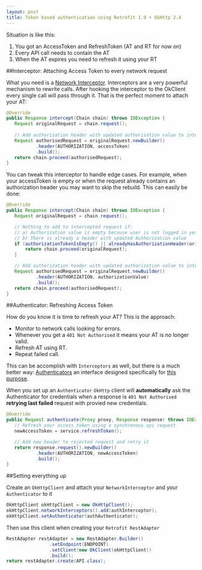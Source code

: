 ```yaml
---
layout: post
title: Token based authentication using Retrofit 1.9 + OkHttp 2.4
---
```


Situation is like this: 

  1. You got an AccessToken and RefreshToken (AT and RT for now on)
  2. Every API call needs to contain the AT 
  3. When the AT expires you need to refresh it using your RT
  

##Interceptor: Attaching Access Token to every network request

What you need is a [Network Interceptor][ref1].
Interceptors are a very powerful mechanism to rewrite calls. After hooking the interceptor to the OkClient every single call will pass through it. That is the perfect moment to attach your AT:

```java
@Override
public Response intercept(Chain chain) throws IOException {
   Request originalRequest = chain.request();
 
   // Add authorization header with updated authorization value to intercepted request
   Request authorisedRequest = originalRequest.newBuilder()
           .header(AUTHORIZATION, accessToken)
           .build();
   return chain.proceed(authorisedRequest);
}
```

You can tweak this interceptor to handle edge cases. For example, when your accessToken is empty or when the request already contains an authorization header you may want to skip the rebuild. This can easily be done:

```java
@Override
public Response intercept(Chain chain) throws IOException {
   Request originalRequest = chain.request();

   // Nothing to add to intercepted request if:
   // a) Authorization value is empty because user is not logged in yet
   // b) There is already a header with updated Authorization value
   if (authorizationTokenIsEmpty() || alreadyHasAuthorizationHeader(originalRequest)) {
       return chain.proceed(originalRequest);
   }

   // Add authorization header with updated authorization value to intercepted request
   Request authorisedRequest = originalRequest.newBuilder()
           .header(AUTHORIZATION, authorizationValue)
           .build();
   return chain.proceed(authorisedRequest);
}
```

##Authenticator: Refreshing Access Token

How do you know it is time to refresh your AT? This is the approach:

* Monitor to network calls looking for errors.
* Whenever you get a `401 Not Authorised` it means your AT is no longer valid.
* Refresh AT using RT.
* Repeat failed call.

This can be accomplish with `Interceptors` as well, but there is a much better way: [Authenticators][ref2] an interface designed specifically for [this purpose][ref3].

When you set up an `Authenticator` `OkHttp` client will **automatically** ask the Authenticator for credentials when a response is `401 Not Authorised` **retrying last failed** request with provied new credentials.

```java
@Override
public Request authenticate(Proxy proxy, Response response) throws IOException {
   // Refresh your access_token using a synchronous api request
   newAccessToken = service.refreshToken();

   // Add new header to rejected request and retry it
   return response.request().newBuilder()
           .header(AUTHORIZATION, newAccessToken)
           .build();
}
```

##Setting everything up

Create an `OkHttpClient` and attach your `NetworkInterceptor` and your `Authenticator` to it

```java
OkHttpClient okHttpClient = new OkHttpClient();
okHttpClient.networkInterceptors().add(authInterceptor);
okHttpClient.setAuthenticator(authAuthenticator);

```

Then use this client when creating your `Retrofit RestAdapter`

```java
RestAdapter restAdapter = new RestAdapter.Builder()
                .setEndpoint(ENDPOINT)
                .setClient(new OkClient(okHttpClient))
                .build();
return restAdapter.create(API.class);
```


[ref1]: https://github.com/square/okhttp/wiki/Interceptors#network-interceptors
[ref2]: http://square.github.io/okhttp/javadoc/com/squareup/okhttp/Authenticator.html
[ref3]: https://github.com/square/okhttp/wiki/Recipes#handling-authentication